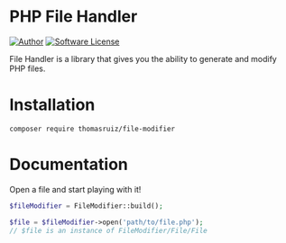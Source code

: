 # PHP File Handler

[![Author](http://img.shields.io/badge/author-Thomas%20Ruiz-blue.svg?style=flat-square)](https://twitter.com/thsruiz)
[![Software License](https://img.shields.io/badge/license-MIT-brightgreen.svg?style=flat-square)](LICENSE)

File Handler is a library that gives you the ability to generate and modify PHP files.

# Installation

```
composer require thomasruiz/file-modifier
```

# Documentation

Open a file and start playing with it!

```php
$fileModifier = FileModifier::build();

$file = $fileModifier->open('path/to/file.php');
// $file is an instance of FileModifier/File/File
```
